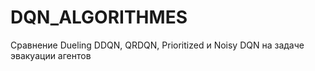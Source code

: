 # DQN_ALGORITHMES
Сравнение Dueling DDQN, QRDQN, Prioritized и Noisy DQN на задаче эвакуации агентов
